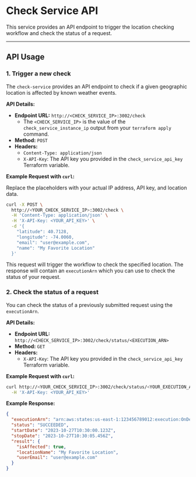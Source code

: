 # Check Service API

This service provides an API endpoint to trigger the location checking workflow and check the status of a request.

---

## API Usage

### 1. Trigger a new check

The `check-service` provides an API endpoint to check if a given geographic location is affected by known weather events.

**API Details:**

- **Endpoint URL:** `http://<CHECK_SERVICE_IP>:3002/check`
  - The `<CHECK_SERVICE_IP>` is the value of the `check_service_instance_ip` output from your `terraform apply` command.
- **Method:** `POST`
- **Headers:**
  - `Content-Type: application/json`
  - `X-API-Key`: The API key you provided in the `check_service_api_key` Terraform variable.

**Example Request with `curl`:**

Replace the placeholders with your actual IP address, API key, and location data.

```bash
curl -X POST \
  http://<YOUR_CHECK_SERVICE_IP>:3002/check \
  -H 'Content-Type: application/json' \
  -H 'X-API-Key: <YOUR_API_KEY>' \
  -d '{
    "latitude": 40.7128,
    "longitude": -74.0060,
    "email": "user@example.com",
    "name": "My Favorite Location"
  }'
```

This request will trigger the workflow to check the specified location. The response will contain an `executionArn` which you can use to check the status of your request.

### 2. Check the status of a request

You can check the status of a previously submitted request using the `executionArn`.

**API Details:**

- **Endpoint URL:** `http://<CHECK_SERVICE_IP>:3002/check/status/<EXECUTION_ARN>`
- **Method:** `GET`
- **Headers:**
  - `X-API-Key`: The API key you provided in the `check_service_api_key` Terraform variable.

**Example Request with `curl`:**

```bash
curl http://<YOUR_CHECK_SERVICE_IP>:3002/check/status/<YOUR_EXECUTION_ARN> \
  -H 'X-API-Key: <YOUR_API_KEY>'
```

**Example Response:**

```json
{
  "executionArn": "arn:aws:states:us-east-1:123456789012:execution:OnDemandCheckWorkflow:your-execution-id",
  "status": "SUCCEEDED",
  "startDate": "2023-10-27T10:30:00.123Z",
  "stopDate": "2023-10-27T10:30:05.456Z",
  "result": {
    "isAffected": true,
    "locationName": "My Favorite Location",
    "userEmail": "user@example.com"
  }
}
```
